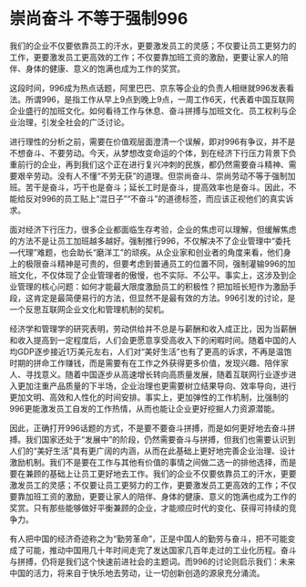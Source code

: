 # 崇尚奋斗 不等于强制996

我们的企业不仅要依靠员工的汗水，更要激发员工的灵感；不仅要让员工更努力的工作，更要激发员工更高效的工作；不仅要靠加班工资的激励，更要让家人的陪伴、身体的健康、意义的饱满也成为工作的奖赏。

这段时间，996成为热点话题，阿里巴巴、京东等企业的负责人相继就996发表看法。所谓996，是指工作从早上9点到晚上9点，一周工作6天，代表着中国互联网企业盛行的加班文化。如何看待工作与休息、奋斗拼搏与加班文化、员工权利与企业治理，引发全社会的广泛讨论。

进行理性的分析之前，需要在价值观层面澄清一个误解，即对996有争议，并不是不想奋斗、不要劳动。今天，从梦想改变命运的个体，到在经济下行压力背景下负重前行的企业，再到我们这个正在进行复兴冲刺的民族，都仍然需要奋斗精神、需要艰辛劳动。没有人不懂“不劳无获”的道理。但崇尚奋斗、崇尚劳动不等于强制加班。苦干是奋斗，巧干也是奋斗；延长工时是奋斗，提高效率也是奋斗。因此，不能给反对996的员工贴上“混日子”“不奋斗”的道德标签，而应该正视他们的真实诉求。

面对经济下行压力，很多企业都面临生存考验，企业的焦虑可以理解，但缓解焦虑的方法不是让员工加班越多越好。强制推行996，不仅解决不了企业管理中“委托—代理”难题，也会助长“磨洋工”的顽疾。从企业家和创业者的角度来看，他们身上的极限奋斗精神是可贵的，但要考虑到普通员工的位置不同，强制灌输996的加班文化，不仅体现了企业管理者的傲慢，也不实际、不公平。事实上，这涉及到企业管理的核心问题：如何才能最大限度激励员工的积极性？把加班长短作为激励手段，这肯定是最简便易行的方法，但显然不是最有效的方法。996引发的讨论，是一个反思互联网企业文化和管理机制的契机。

经济学和管理学的研究表明，劳动供给并不总是与薪酬和收入成正比，因为当薪酬和收入提高到一定程度后，人们会更愿意享受高收入下的闲暇时间。随着中国的人均GDP逐步接近1万美元左右，人们对“美好生活”也有了更高的诉求，不再是温饱时期的拼命工作赚钱，而是需要有在工作之外获得更多价值，发现兴趣、陪伴家人、寻找意义。随着中国逐步从高速增长转向高质量发展，随着互联网行业逐步进入更加注重产品质量的下半场，企业治理也更需要树立结果导向、效率导向，进行更加文明、高效和人性化的时间安排。事实上，更加弹性的工作机制，比强制的996更能激发员工自发的工作热情，从而也能让企业更好挖掘人力资源潜能。

因此，正确打开996话题的方式，不是要不要奋斗拼搏，而是如何更好地去奋斗拼搏。我们国家还处于“发展中”的阶段，仍然需要奋斗与拼搏，但我们也需要认识到人们的“美好生活”具有更广阔的内涵，从而在此基础上更好地完善企业治理、设计激励机制。我们不是要在工作与其他有价值的事情之间做二选一的排他选择，而是要在兼顾的基础上让员工更好地去工作。我们的企业不仅要依靠员工的汗水，更要激发员工的灵感；不仅要让员工更努力的工作，更要激发员工更高效的工作；不仅要靠加班工资的激励，更要让家人的陪伴、身体的健康、意义的饱满也成为工作的奖赏。只有那些能够做好平衡兼顾的企业，才能顺应时代的变化、获得可持续的竞争力。

有人把中国的经济奇迹称之为“勤劳革命”，正是中国人的勤劳与奋斗，把不可能变成了可能，推动中国用几十年时间走完了发达国家几百年走过的工业化历程。奋斗与拼搏，仍将是我们这个快速前进社会的主题词。而996的讨论则启示我们：未来中国的活力，将来自于快乐地去劳动，让一切创新创造的源泉充分涌流。